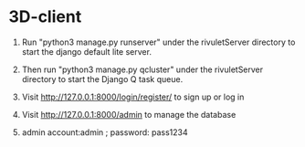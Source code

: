 # 3D-client
1) Run "python3 manage.py runserver" under the rivuletServer directory to start the django default lite server.

2) Then run "python3 manage.py qcluster" under the rivuletServer directory to start the Django Q task queue.

3) Visit http://127.0.0.1:8000/login/register/ to sign up or log in

4) Visit http://127.0.0.1:8000/admin to manage the database

5) admin account:admin ; password: pass1234

